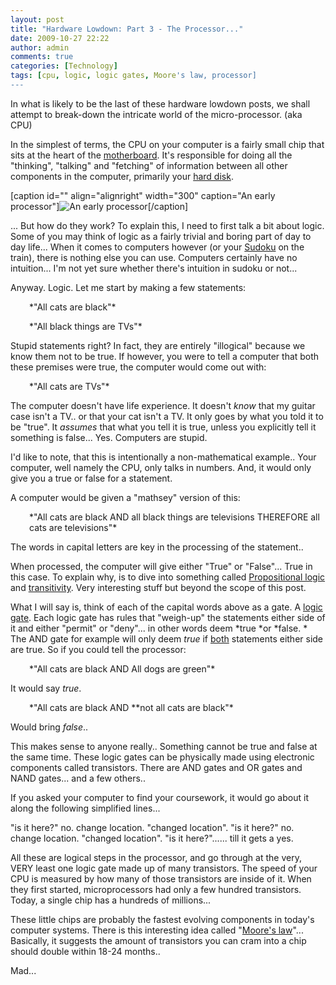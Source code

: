 ```yaml
---
layout: post
title: "Hardware Lowdown: Part 3 - The Processor..."
date: 2009-10-27 22:22
author: admin
comments: true
categories: [Technology]
tags: [cpu, logic, logic gates, Moore's law, processor]
---
```

In what is likely to be the last of these hardware lowdown posts, we shall attempt to break-down the intricate world of the micro-processor. (aka CPU)

In the simplest of terms, the CPU on your computer is a fairly small chip that sits at the heart of the [motherboard](http://blog.johncyril.com/?p=61).
It's responsible for doing all the "thinking", "talking" and "fetching" of information between all other components in the computer, primarily your [hard disk](http://blog.johncyril.com/?p=75).

<!--more-->

[caption id="" align="alignright" width="300" caption="An early processor"]![An early processor](http://upload.wikimedia.org/wikipedia/commons/5/52/Intel_4004.jpg "early processor")[/caption]

... But how do they work? To explain this, I need to first talk a bit about logic. Some of you may think of logic as a fairly trivial and boring part of day to day life... When it comes to computers however (or your <a href="http://en.wikipedia.org/wiki/Sudoku" target="blank">Sudoku</a> on the train), there is nothing else you can use. Computers certainly have no intuition... I'm not yet sure whether there's intuition in sudoku or not...

Anyway. Logic. Let me start by making a few statements:
<p style="padding-left: 30px;">*"All cats are black"*

<p style="padding-left: 30px;">*"All black things are TVs"*

Stupid statements right? In fact, they are entirely "illogical" because we know them not to be true.
If however, you were to tell a computer that both these premises were true, the computer would come out with:
<p style="padding-left: 30px;">*"All cats are TVs"*

The computer doesn't have life experience. It doesn't *know* that my guitar case isn't a TV.. or that your cat isn't a TV. It only goes by what you told it to be "true". It *assumes* that what you tell it is true, unless you explicitly tell it something is false... Yes. Computers are stupid.

I'd like to note, that this is intentionally a non-mathematical example.. Your computer, well namely the CPU, only talks in numbers. And, it would only give you a true or false for a statement.

A computer would be given a "mathsey" version of this:
<p style="padding-left: 30px;">*"All cats are black AND all black things are televisions THEREFORE all cats are televisions"*

The words in capital letters are key in the processing of the statement..

When processed, the computer will give either "True" or "False"... True in this case. To explain why, is to dive into something called <a href="http://en.wikipedia.org/wiki/Propositional_calculus" target="blank">Propositional logic</a> and <a href="http://en.wikipedia.org/wiki/Transitive_relation" target="blank">transitivity</a>. Very interesting stuff but beyond the scope of this post.

What I will say is, think of each of the capital words above as a gate. A [logic gate](http://en.wikipedia.org/wiki/Logic_gates). Each logic gate has rules that "weigh-up" the statements either side of it and either "permit" or "deny"... in other words deem *true *or *false. *
The AND gate for example will only deem *true* if <span style="text-decoration: underline;">both</span> statements either side are true.
So if you could tell the processor:
<p style="padding-left: 30px;">*"All cats are black AND All dogs are green"*

It would say *true*.
<p style="padding-left: 30px;">*"All cats are black AND **not all cats are black"*

Would bring *false*..

This makes sense to anyone really.. Something cannot be true and false at the same time.
These logic gates can be physically made using electronic components called transistors. There are AND gates and OR gates and NAND gates... and a few others..

If you asked your computer to find your coursework, it would go about it along the following simplified lines...

"is it here?" no. change location. "changed location". "is it here?" no. change location. "changed location". "is it here?"......
till it gets a yes.

All these are logical steps in the processor, and go through at the very, VERY least one logic gate made up of many transistors.
The speed of your CPU is measured by how many of those transistors are inside of it. When they first started, microprocessors had only a few hundred transistors. Today, a single chip has a hundreds of millions...

These little chips are probably the fastest evolving components in today's computer systems. There is this interesting idea called "<a href="http://en.wikipedia.org/wiki/Moores_law" target="blank">Moore's law</a>"... Basically, it suggests the amount of transistors you can cram into a chip should double within 18-24 months..

Mad...
